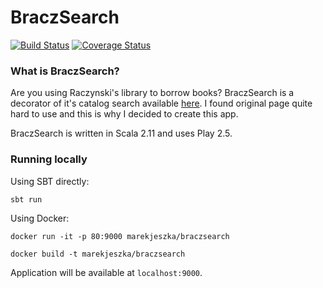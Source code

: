 # BraczSearch

[![Build Status](https://travis-ci.org/marekjeszka/BraczSearch.svg?branch=master)](https://travis-ci.org/marekjeszka/BraczSearch)
[![Coverage Status](https://coveralls.io/repos/marekjeszka/BraczSearch/badge.svg)](https://coveralls.io/github/marekjeszka/BraczSearch?branch=master)

### What is BraczSearch?

Are you using Raczynski's library to borrow books?
BraczSearch is a decorator of it's catalog search available [here](http://www.bracz.edu.pl).
I found original page quite hard to use and this is why I decided to create this app.

BraczSearch is written in Scala 2.11 and uses Play 2.5.

### Running locally

Using SBT directly:

`sbt run`

Using Docker:

`docker run -it -p 80:9000 marekjeszka/braczsearch`

`docker build -t marekjeszka/braczsearch`

Application will be available at `localhost:9000`.

